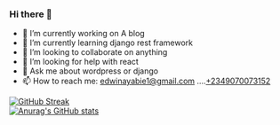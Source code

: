 ### Hi there 👋

<!--
**madvirus-ops/madvirus-ops** is a ✨ _special_ ✨ repository because its `README.md` (this file) appears on your GitHub profile.

Here are some ideas to get you started:
-->
- 🔭 I’m currently working on A blog
- 🌱 I’m currently learning django rest framework
- 👯 I’m looking to collaborate on anything
- 🤔 I’m looking for help with react
- 💬 Ask me about wordpress or django
- 📫 How to reach me: edwinayabie1@gmail.com ....<a href= "https://wa.link/cp8b72">+2349070073152</a>


[![GitHub Streak](https://github-readme-streak-stats.herokuapp.com?user=madvirus-ops)](https://git.io/streak-stats)
<br>
[![Anurag's GitHub stats](https://github-readme-stats.vercel.app/api?username=madvirus-ops)](https://github.com/anuraghazra/github-readme-stats)

